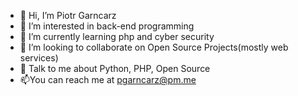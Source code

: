 - 👋 Hi, I’m Piotr Garncarz
- 👀 I’m interested in back-end programming
- 🌱 I’m currently learning php and cyber security
- 👯 I’m looking to collaborate on Open Source Projects(mostly web services)
- 💬 Talk to me about Python, PHP, Open Source 
- 📫You can reach me at pgarncarz@pm.me
